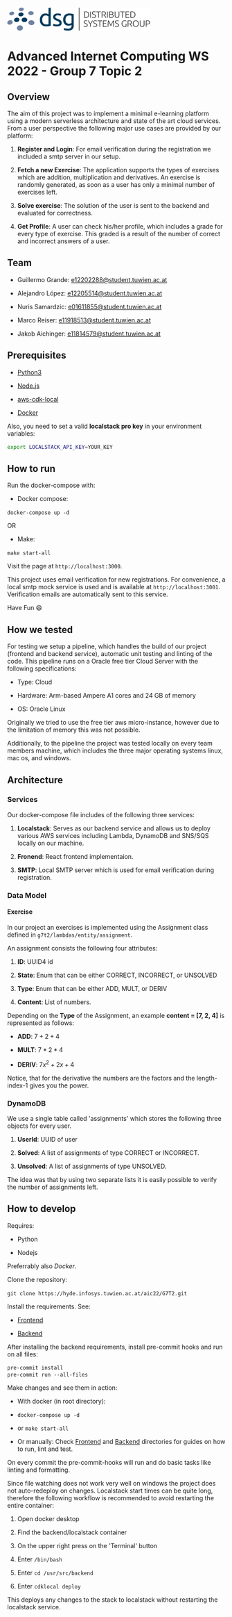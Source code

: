 ![DSG](./docs/dsg_logo.png)

# Advanced Internet Computing WS 2022 - Group 7 Topic 2

## Overview

The aim of this project was to implement a minimal e-learning platform using a modern serverless architecture and state of the art cloud services. From a user perspective the following major use cases are provided by our platform:

1.  **Register and Login**: For email verification during the registration we included a smtp server in our setup.

2.  **Fetch a new Exercise**: The application supports the types of exercises which are addition, multiplication and derivatives. An exercise is randomly generated, as soon as a user has only a minimal number of exercises left.

3.  **Solve exercise**: The solution of the user is sent to the backend and evaluated for correctness.

4.  **Get Profile**: A user can check his/her profile, which includes a grade for every type of exercise. This graded is a result of the number of correct and incorrect answers of a user.

## Team

- Guillermo Grande: e12202288@student.tuwien.ac.at

- Alejandro López: e12205514@student.tuwien.ac.at

- Nuris Samardzic: e01611855@student.tuwien.ac.at

- Marco Reiser: e11918513@student.tuwien.ac.at

- Jakob Aichinger: e11814579@student.tuwien.ac.at

## Prerequisites

- [Python3](https://www.python.org/downloads/)

- [Node.js](https://nodejs.org/en/download/)

- [aws-cdk-local](https://github.com/localstack/aws-cdk-local)

- [Docker](https://www.docker.com/)

Also, you need to set a valid **localstack pro key** in your environment variables:

```sh
export LOCALSTACK_API_KEY=YOUR_KEY
```

## How to run

Run the docker-compose with:

- Docker compose:

`docker-compose up -d`

OR


- Make:

`make start-all`

Visit the page at `http://localhost:3000`.

This project uses email verification for new registrations. For convenience, a local smtp mock service is used and is available at `http://localhost:3001`. Verification emails are automatically sent to this service.

Have Fun :smile:

## How we tested

For testing we setup a pipeline, which handles the build of our project (frontend and backend service), automatic unit testing and linting of the code. This pipeline runs on a Oracle free tier Cloud Server with the following specifications:

- Type: Cloud

- Hardware: Arm-based Ampere A1 cores and 24 GB of memory

- OS: Oracle Linux

Originally we tried to use the free tier aws micro-instance, however due to the limitation of memory this was not possible.

Additionally, to the pipeline the project was tested locally on every team members machine, which includes the three major operating systems linux, mac os, and windows.

## Architecture

### Services

Our docker-compose file includes of the following three services:

1.  **Localstack**: Serves as our backend service and allows us to deploy various AWS services including Lambda, DynamoDB and SNS/SQS locally on our machine.

2.  **Fronend**: React frontend implementaion.

3.  **SMTP**: Local SMTP server which is used for email verification during registration.

### Data Model

#### Exercise

In our project an exercises is implemented using the Assignment class defined in `g7t2/lambdas/entity/assignment`.

An assignment consists the following four attributes:

1.  **ID**: UUID4 id

2.  **State**: Enum that can be either CORRECT, INCORRECT, or UNSOLVED

3.  **Type**: Enum that can be either ADD, MULT, or DERIV

4.  **Content**: List of numbers.

Depending on the **Type** of the Assignment, an example **content = [7, 2, 4]** is represented as follows:

- **ADD**: $`7 + 2 + 4`$

- **MULT**: $`7 * 2 * 4`$

- **DERIV**: $`7x^2 + 2x + 4`$

Notice, that for the derivative the numbers are the factors and the length-index-1 gives you the power.

### DynamoDB

We use a single table called 'assignments' which stores the following three objects for every user.

1.  **UserId**: UUID of user

2.  **Solved**: A list of assignments of type CORRECT or INCORRECT.

3.  **Unsolved**: A list of assignments of type UNSOLVED.

The idea was that by using two separate lists it is easily possible to verify the number of assignments left.

## How to develop

Requires:

- Python

- Nodejs

Preferrably also _Docker_.

Clone the repository:

`git clone https://hyde.infosys.tuwien.ac.at/aic22/G7T2.git`

Install the requirements. See:

- [Frontend](https://hyde.infosys.tuwien.ac.at/aic22/G7T2/-/tree/develop/frontend)

- [Backend](https://hyde.infosys.tuwien.ac.at/aic22/G7T2/-/tree/develop/g7t2)

After installing the backend requirements, install pre-commit hooks and run on all files:

```
pre-commit install
pre-commit run --all-files
```

Make changes and see them in action:

- With docker (in root directory):

- `docker-compose up -d`

- or `make start-all`

- Or manually: Check [Frontend](https://hyde.infosys.tuwien.ac.at/aic22/G7T2/-/tree/develop/frontend) and [Backend](https://hyde.infosys.tuwien.ac.at/aic22/G7T2/-/tree/develop/g7t2) directories for guides on how to run, lint and test.

On every commit the pre-commit-hooks will run and do basic tasks like linting and formatting.

Since file watching does not work very well on windows the project does not auto-redeploy on changes. Localstack start times can be quite long, therefore the following workflow is recommended to avoid restarting the entire container:

1. Open docker desktop

2. Find the backend/localstack container

3. On the upper right press on the 'Terminal' button

4. Enter `/bin/bash`

5. Enter `cd /usr/src/backend`

6. Enter `cdklocal deploy`

This deploys any changes to the stack to localstack without restarting the localstack service.
